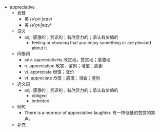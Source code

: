 - appreciative
  - 发音
    - 英 /ə'priːʃətɪv/
    - 美 /ə'priʃətɪv/
  - 词义
    - adj. 感激的；赏识的；有欣赏力的；承认有价值的
      - feeling or showing that you enjoy something or are pleased about it
  - 同根词
    - adv. appreciatively 欣赏地，赞赏地；感激地
    - n. appreciation 欣赏，鉴别；增值；感谢
    - vi. appreciate 增值；涨价
    - vt. appreciate 欣赏；感激；领会；鉴别
  - 近义词
    - adj. 感激的；赏识的；有欣赏力的；承认有价值的
      - obliged
      - indebted
  - 例句
    - There is a murmur of appreciative laughter. 有一阵低低的赞赏的笑声。
  - 补充